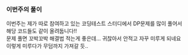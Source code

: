 ### 이번주의 풀이

이번주는 제가 따로 참여하고 있는 코딩테스트 스터디에서 DP문제를 많이 풀어서  
해당 코드들도 같이 올려둡니다!!  
문제 풀면 꼬박꼬박 해결법 적는게 좋은데... 귀찮아서 안적고 자꾸 미루게 되네요  
이렇게 미루다가 무덤까지 가져갈 듯..  
